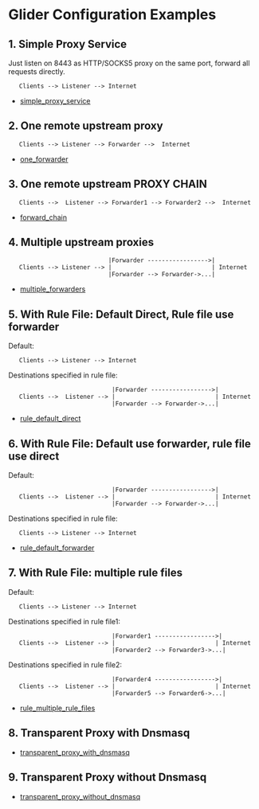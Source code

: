
# Glider Configuration Examples

## 1. Simple Proxy Service
Just listen on 8443 as HTTP/SOCKS5 proxy on the same port, forward all requests directly.

```      
   Clients --> Listener --> Internet
```

- [simple_proxy_service](1.simple_proxy_service)

## 2. One remote upstream proxy

```
   Clients --> Listener --> Forwarder -->  Internet
```

- [one_forwarder](2.one_forwarder)

## 3. One remote upstream PROXY CHAIN

```
   Clients -->  Listener --> Forwarder1 --> Forwarder2 -->  Internet
```

- [forward_chain](3.forward_chain)

## 4. Multiple upstream proxies

```
                            |Forwarder ----------------->|         
   Clients --> Listener --> |                            | Internet
                            |Forwarder --> Forwarder->...| 
```

- [multiple_forwarders](4.multiple_forwarders)


## 5. With Rule File: Default Direct, Rule file use forwarder

Default:
```
   Clients --> Listener --> Internet
```
Destinations specified in rule file:
```
                             |Forwarder ----------------->|         
   Clients -->  Listener --> |                            | Internet
                             |Forwarder --> Forwarder->...| 
```

- [rule_default_direct](5.rule_default_direct)


## 6. With Rule File: Default use forwarder, rule file use direct

Default:
```
                             |Forwarder ----------------->|         
   Clients -->  Listener --> |                            | Internet
                             |Forwarder --> Forwarder->...| 
```

Destinations specified in rule file:
```
   Clients --> Listener --> Internet
```

- [rule_default_forwarder](6.rule_default_forwarder)


## 7. With Rule File: multiple rule files

Default:
```
   Clients --> Listener --> Internet
```
Destinations specified in rule file1:
```
                             |Forwarder1 ----------------->|         
   Clients -->  Listener --> |                            | Internet
                             |Forwarder2 --> Forwarder3->...| 
```
Destinations specified in rule file2:
```
                             |Forwarder4 ----------------->|         
   Clients -->  Listener --> |                            | Internet
                             |Forwarder5 --> Forwarder6->...| 
```

- [rule_multiple_rule_files](7.rule_multiple_rule_files)

## 8. Transparent Proxy with Dnsmasq
- [transparent_proxy_with_dnsmasq](8.transparent_proxy_with_dnsmasq)

## 9. Transparent Proxy without Dnsmasq
- [transparent_proxy_without_dnsmasq](9.transparent_proxy_without_dnsmasq)